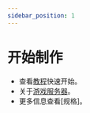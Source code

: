 ```yaml
---
sidebar_position: 1
---
```


# 开始制作

- 查看[教程](./tutorial)快速开始。
- 关于[游戏服务器](./game_server)。
- 更多信息查看[规格]。
